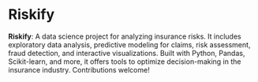 # Riskify
**Riskify**: A data science project for analyzing insurance risks. It includes exploratory data analysis, predictive modeling for claims, risk assessment, fraud detection, and interactive visualizations. Built with Python, Pandas, Scikit-learn, and more, it offers tools to optimize decision-making in the insurance industry. Contributions welcome!
